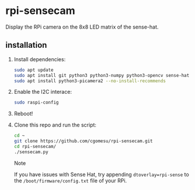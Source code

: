 # rpi-sensecam

Display the RPi camera on the 8x8 LED matrix of the sense-hat.

## installation

1. Install dependencies:

    ```sh
    sudo apt update
    sudo apt install git python3 python3-numpy python3-opencv sense-hat
    sudo apt install python3-picamera2 --no-install-recommends
    ```

1. Enable the I2C interace:

    ```sh
    sudo raspi-config
    ```

1. Reboot!

1. Clone this repo and run the script:

    ```sh
    cd ~
    git clone https://github.com/cgomesu/rpi-sensecam.git
    cd rpi-sensecam/
    ./sensecam.py
    ```

    > [!NOTE]
    > If you have issues with Sense Hat, try appending `dtoverlay=rpi-sense` to the `/boot/firmware/config.txt` file of your RPi.
